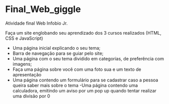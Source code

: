 # Final_Web_giggle
Atividade final Web Infobio Jr.

Faça um site englobando seu aprendizado dos 3 cursos realizados (HTML, CSS e JavaScript)

- Uma página inicial explicando o seu tema;
- Barra de navegação para se guiar pelo site;
- Uma página com o seu tema dividido em categorias, de preferência
com imagens;
- Faça uma página sobre você com uma foto sua e um texto de
apresentação
- Uma página contendo um formulário para se cadastrar caso a pessoa
queira saber mais sobre o tema
-Uma página contendo uma calculadora, emitindo um aviso por um
pop up quando tentar realizar uma divisão por 0
